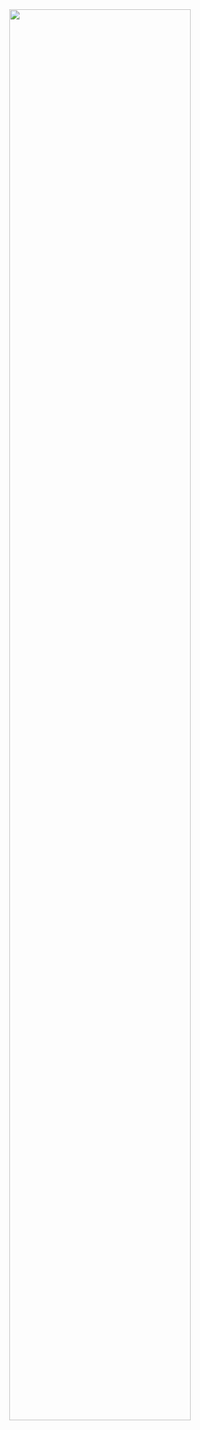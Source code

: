 <div align="center" width="100%">
    <img width="80%" src="https://novatorem-phi-seven.vercel.app/api/spotify/?background_color=0000000&border_color=0000000"> 
</div>
